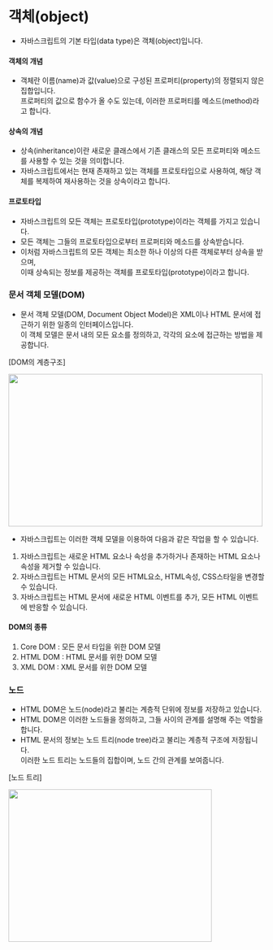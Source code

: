 # 객체(object)
- 자바스크립트의 기본 타입(data type)은 객체(object)입니다.

#### 객체의 개념
- 객체란 이름(name)과 값(value)으로 구성된 프로퍼티(property)의 정렬되지 않은 집합입니다.<br>
  프로퍼티의 값으로 함수가 올 수도 있는데, 이러한 프로퍼티를 메소드(method)라고 합니다.
  
  
#### 상속의 개념
- 상속(inheritance)이란 새로운 클래스에서 기존 클래스의 모든 프로퍼티와 메소드를 사용할 수 있는 것을 의미합니다.
- 자바스크립트에서는 현재 존재하고 있는 객체를 프로토타입으로 사용하여, 해당 객체를 복제하여 재사용하는 것을 상속이라고 합니다.


#### 프로토타입
- 자바스크립트의 모든 객체는 프로토타입(prototype)이라는 객체를 가지고 있습니다.
- 모든 객체는 그들의 프로토타입으로부터 프로퍼티와 메소드를 상속받습니다.
- 이처럼 자바스크립트의 모든 객체는 최소한 하나 이상의 다른 객체로부터 상속을 받으며,<br>
  이때 상속되는 정보를 제공하는 객체를 프로토타입(prototype)이라고 합니다.
  
  
### 문서 객체 모델(DOM)
- 문서 객체 모델(DOM, Document Object Model)은 XML이나 HTML 문서에 접근하기 위한 일종의 인터페이스입니다. <br>
  이 객체 모델은 문서 내의 모든 요소를 정의하고, 각각의 요소에 접근하는 방법을 제공합니다.

[DOM의 계층구조]

<img src="https://user-images.githubusercontent.com/84302546/199142545-365c9071-5dad-425e-a1eb-79f29abdcb9d.png" width="500" height="300"/>

- 자바스크립트는 이러한 객체 모델을 이용하여 다음과 같은 작업을 할 수 있습니다.
1. 자바스크립트는 새로운 HTML 요소나 속성을 추가하거나 존재하는 HTML 요소나 속성을 제거할 수 있습니다.
2. 자바스크립트는 HTML 문서의 모든 HTML요소, HTML속성, CSS스타일을 변경할 수 있습니다.
3. 자바스크립트는 HTML 문서에 새로운 HTML 이벤트를 추가, 모든 HTML 이벤트에 반응할 수 있습니다.

#### DOM의 종류
1. Core DOM : 모든 문서 타입을 위한 DOM 모델
2. HTML DOM : HTML 문서를 위한 DOM 모델
3. XML DOM : XML 문서를 위한 DOM 모델


### 노드
- HTML DOM은 노드(node)라고 불리는 계층적 단위에 정보를 저장하고 있습니다.
- HTML DOM은 이러한 노드들을 정의하고, 그들 사이의 관계를 설명해 주는 역할을 합니다.
- HTML 문서의 정보는 노드 트리(node tree)라고 불리는 계층적 구조에 저장됩니다.<br>
  이러한 노드 트리는 노드들의 집합이며, 노드 간의 관계를 보여줍니다.
  
[노드 트리]


<img src="https://user-images.githubusercontent.com/84302546/199369532-6230dc81-9d5a-43de-8387-fca253e92e18.png" width="400" height="300"/>


  
